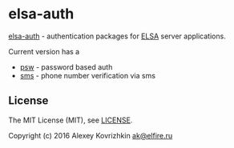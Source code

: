 
elsa-auth
=========

[elsa-auth](https://github.com/LeKovr/elsa-auth) - authentication packages for [ELSA](https://github.com/LeKovr/elsa) server applications.

Current version has a

* [psw](psw/) - password based auth
* [sms](sms/) - phone number verification via sms

License
-------

The MIT License (MIT), see [LICENSE](LICENSE).

Copyright (c) 2016 Alexey Kovrizhkin ak@elfire.ru
